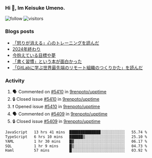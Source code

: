 ### Hi 👋, Im Keisuke Umeno.

<!--
**9renpoto/9renpoto** is a ✨ _special_ ✨ repository because its `README.md` (this file) appears on your GitHub profile.

Here are some ideas to get you started:

- 🔭 I’m currently working on ...
- 🌱 I’m currently learning ...
- 👯 I’m looking to collaborate on ...
- 🤔 I’m looking for help with ...
- 💬 Ask me about ...
- 📫 How to reach me: ...
- 😄 Pronouns: ...
- ⚡ Fun fact: ...
-->

![follow](https://img.shields.io/github/followers/9renpoto?label=Follow&style=social)
![visitors](https://komarev.com/ghpvc/?username=9renpoto&label=Profile%20views&color=0e75b6&style=flat)

### Blogs posts

<!-- BLOG-POST-LIST:START -->
- [「怒りが消える」心のトレーニングを読んだ](https://9renpoto.win/entry/2025/02/01/anger-management)
- [2024年終わり](https://9renpoto.win/entry/2024/12/31/2024-end)
- [今抱えている目標や夢](https://9renpoto.win/entry/2024/12/02/objective)
- [「書く習慣」という本が面白かった](https://9renpoto.win/entry/2024/11/11/leave_a_feeling_sad)
- [「GitLabに学ぶ世界最先端のリモート組織のつくりかた」を読んだ](https://9renpoto.win/entry/2024/09/10/remote_organization)
<!-- BLOG-POST-LIST:END -->

### Activity

<!--START_SECTION:activity-->
1. 🗣 Commented on [#5410](https://github.com/9renpoto/upptime/issues/5410#issuecomment-2647219755) in [9renpoto/upptime](https://github.com/9renpoto/upptime)
2. 🔒 Closed issue [#5410](https://github.com/9renpoto/upptime/issues/5410) in [9renpoto/upptime](https://github.com/9renpoto/upptime)
3. ❗ Opened issue [#5410](https://github.com/9renpoto/upptime/issues/5410) in [9renpoto/upptime](https://github.com/9renpoto/upptime)
4. 🗣 Commented on [#5409](https://github.com/9renpoto/upptime/issues/5409#issuecomment-2646930160) in [9renpoto/upptime](https://github.com/9renpoto/upptime)
5. 🔒 Closed issue [#5409](https://github.com/9renpoto/upptime/issues/5409) in [9renpoto/upptime](https://github.com/9renpoto/upptime)
<!--END_SECTION:activity-->

<!--START_SECTION:waka-->

```txt
JavaScript   13 hrs 41 mins  ██████████████░░░░░░░░░░░   55.74 %
TypeScript   6 hrs 10 mins   ██████▒░░░░░░░░░░░░░░░░░░   25.10 %
YAML         1 hr 30 mins    █▓░░░░░░░░░░░░░░░░░░░░░░░   06.17 %
SQL          1 hr 9 mins     █▒░░░░░░░░░░░░░░░░░░░░░░░   04.73 %
Haml         57 mins         █░░░░░░░░░░░░░░░░░░░░░░░░   03.92 %
```

<!--END_SECTION:waka-->
